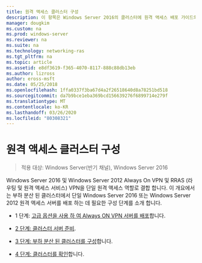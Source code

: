 ```yaml
---
title: 원격 액세스 클러스터 구성
description: 이 항목은 Windows Server 2016의 클러스터에 원격 액세스 배포 가이드의 일부입니다.
manager: dougkim
ms.custom: na
ms.prod: windows-server
ms.reviewer: na
ms.suite: na
ms.technology: networking-ras
ms.tgt_pltfrm: na
ms.topic: article
ms.assetid: e8df3619-f365-4070-8117-888c88db13eb
ms.author: lizross
author: eross-msft
ms.date: 05/25/2018
ms.openlocfilehash: 1ffa0337f3ba67d4a2f26518640d8a78251bd518
ms.sourcegitcommit: da7b9bce1eba369bcd156639276f6899714e279f
ms.translationtype: MT
ms.contentlocale: ko-KR
ms.lasthandoff: 03/26/2020
ms.locfileid: "80308321"
---
```

# <a name="configure-a-remote-access-cluster"></a>원격 액세스 클러스터 구성

>적용 대상: Windows Server(반기 채널), Windows Server 2016

 Windows Server 2016 및 Windows Server 2012 Always On VPN 및 RRAS (라우팅 및 원격 액세스 서비스) VPN을 단일 원격 액세스 역할로 결합 합니다. 이 개요에서는 부하 분산 된 클러스터에서 단일 Windows Server 2016 또는 Windows Server 2012 원격 액세스 서버를 배포 하는 데 필요한 구성 단계를 소개 합니다.
  
-  1 단계: [고급 옵션을 사용 하 여 Always ON VPN 서버를 배포](../../../vpn/always-on-vpn/deploy/always-on-vpn-adv-options.md)합니다.
  
-   [2 단계: 클러스터 서버 준비](Step-2-Prepare-Cluster-Servers.md).  
  
-   [3 단계: 부하 분산 된 클러스터를 구성](Step-3-Configure-a-Load-Balanced-Cluster.md)합니다.  
  
-   [4 단계: 클러스터를 확인](Step-4-Verify-the-Cluster.md)합니다.  
  


